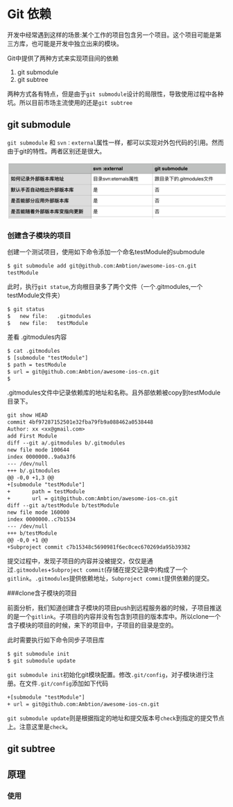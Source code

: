 # Git 依赖

开发中经常遇到这样的场景:某个工作的项目包含另一个项目。这个项目可能是第三方库，也可能是开发中独立出来的模块。

Git中提供了两种方式来实现项目间的依赖

1. git submodule
2. git subtree
  
两种方式各有特点，但是由于`git submodule`设计的局限性，导致使用过程中各种坑。所以目前市场主流使用的还是`git subtree`


## git submodule



`git submodule` 和 `svn：external`属性一样，都可以实现对外包代码的引用。然而由于git的特性。两者区别还是很大。

![Alt text](https://github.com/Ambtion/ambtion.github.io/blob/master/imageSource/git/gitsubmodule.png?raw=ture)


### 创建含子模块的项目 

创建一个测试项目，使用如下命令添加一个命名testModule的submodule

	$ git submodule add git@github.com:Ambtion/awesome-ios-cn.git testModule

此时，执行`git statue`,方向根目录多了两个文件（一个.gitmodules,一个testModule文件夹）
	
	$ git status
	$ 	new file:   .gitmodules
	$	new file:   testModule

差看 .gitmodules内容

	$ cat .gitmodules
	$ [submodule "testModule"]
	$ path = testModule
	$ url = git@github.com:Ambtion/awesome-ios-cn.git
	$

.gitmodules文件中记录依赖库的地址和名称。且外部依赖被copy到testModule目录下。

	git show HEAD
	commit 4bf97287152501e32fba79fb9a088462a0538448
	Author: xx <xx@gmail.com>
	add First Module
	diff --git a/.gitmodules b/.gitmodules
	new file mode 100644
	index 0000000..9a0a3f6
	--- /dev/null
	+++ b/.gitmodules
	@@ -0,0 +1,3 @@
	+[submodule "testModule"]
	+       path = testModule
	+       url = git@github.com:Ambtion/awesome-ios-cn.git
	diff --git a/testModule b/testModule
	new file mode 160000
	index 0000000..c7b1534
	--- /dev/null
	+++ b/testModule
	@@ -0,0 +1 @@
	+Subproject commit c7b15348c5690981f6ec0cec670269da95b39382

提交过程中，发现子项目的内容并没被提交，仅仅是通过`.gitmodules`+`Subproject commit`(存储在提交记录中)构成了一个`gitlink`。`.gitmodules`提供依赖地址，`Subproject commit`提供依赖的提交。


###clone含子模块的项目 

前面分析，我们知道创建含子模块的项目push到远程服务器的时候，子项目推送的是一个`gitlink`。子项目的内容并没有包含到项目的版本库中。所以clone一个含子模块的项目的时候，来下的项目中，子项目的目录是空的。

此时需要执行如下命令同步子项目库

	$ git submodule init
	$ git submodule update

`git submodule init`初始化git模块配置。修改`.git/config`，对子模块进行注册。在文件`.git/config`添加如下代码
	
	+[submodule "testModule"]
	+ url = git@github.com:Ambtion/awesome-ios-cn.git

`git submodule update`则是根据指定的地址和提交版本号`check`到指定的提交节点上。注意这里是`check`。
	

	
### 





## git subtree

## 原理

### 使用